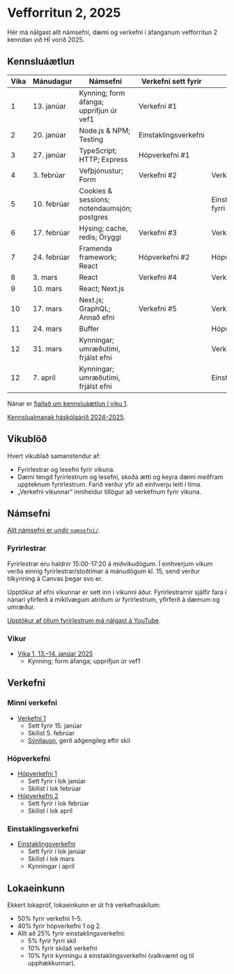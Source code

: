 # Vefforritun 2, 2025

Hér má nálgast allt námsefni, dæmi og verkefni í áfanganum vefforritun 2 kenndan við HÍ vorið 2025.

## Kennsluáætlun

| Vika | Mánudagur   | Námsefni                                    | Verkefni sett fyrir  | Skil                             |
| ---- | ----------- | ------------------------------------------- | -------------------- | -------------------------------- |
| 1    | 13. janúar  | Kynning; form áfanga; upprifjun úr vef1     | Verkefni #1          |                                  |
| 2    | 20. janúar  | Node.js & NPM; Testing                      | Einstaklingsverkefni |                                  |
| 3    | 27. janúar  | TypeScript; HTTP; Express                   | Hópverkefni #1       |                                  |
| 4    | 3. febrúar  | Vefþjónustur; Form                          | Verkefni #2          | Verkefni #1                      |
| 5    | 10. febrúar | Cookies & sessions; notendaumsjón; postgres |                      | Einstaklingsverkefni, fyrri skil |
| 6    | 17. febrúar | Hýsing; cache, redis; Öryggi                | Verkefni #3          | Verkefni #2                      |
| 7    | 24. febrúar | Framenda framework; React                   | Hópverkefni #2       | Hópverkefni #1                   |
| 8    | 3. mars     | React                                       | Verkefni #4          | Verkefni #3                      |
| 9    | 10. mars    | React; Next.js                              |                      |                                  |
| 10   | 17. mars    | Next.js; GraphQL; Annað efni                | Verkefni #5          | Verkefni #4                      |
| 11   | 24. mars    | Buffer                                      |                      | Hópverkefni #2                   |
| 12   | 31. mars    | Kynningar; umræðutími, frjálst efni         |                      | Verkefni #5                      |
| 12   | 7. apríl    | Kynningar; umræðutími, frjálst efni         |                      | Einstaklingsverkefni             |

Nánar er [fjallað um kennsluáætlun í viku 1](vikur/vika-01.md).

[Kennslualmanak háskólaárið 2024–2025](https://ugla.hi.is/kennsluskra/index.php?tab=skoli&chapter=content&id=51730&kennsluar=2024).

## Vikublöð

Hvert vikublað samanstendur af:

- Fyrirlestrar og lesefni fyrir vikuna.
- Dæmi tengd fyrirlestrum og lesefni, skoða ætti og keyra dæmi meðfram uppteknum fyrirlestrum. Farið verður yfir að einhverju leiti í tíma.
- „Verkefni vikunnar“ inniheldur tillögur að verkefnum fyrir vikuna.

## Námsefni

[Allt námsefni er undir `namsefni/`](/namsefni).

### Fyrirlestrar

Fyrirlestrar eru haldnir 15:00-17:20 á miðvikudögum. Í einhverjum vikum verða einnig fyrirlestrar/stoðtímar á mánudögum kl. 15, send verður tilkynning á Canvas þegar svo er.

Upptökur af efni vikunnar er sett inn í vikunni áður. Fyrirlestrarnir sjálfir fara í nánari yfirferð á mikilvægum atriðum úr fyrirlestrum, yfirferð á dæmum og umræður.

[Upptökur af öllum fyrirlestrum má nálgast á YouTube](https://www.youtube.com/playlist?list=PLRj-ccg8iozyI1pbFapAheuDC-olT_7go).

### Vikur

- [Vika 1, 13.–14. janúar 2025](vikur/vika-01.md)
  - Kynning; form áfanga; upprifjun úr vef1

## Verkefni

### Minni verkefni

- [Verkefni 1](https://github.com/vefforritun/vef2-2025-v1)
  - Sett fyrir 15. janúar
  - Skilist 5. febrúar
  - [Sýnilausn](https://github.com/vefforritun/vef2-2025-v1-synilausn), gerð aðgengileg eftir skil

### Hópverkefni

- [Hópverkefni 1](https://github.com/vefforritun/vef2-2025-h1)
  - Sett fyrir í lok janúar
  - Skilist í lok febrúar
- [Hópverkefni 2](https://github.com/vefforritun/vef2-2025-h2)
  - Sett fyrir í lok febrúar
  - Skilist í lok apríl

### Einstaklingsverkefni

- [Einstaklingsverkefni](https://github.com/vefforritun/vef2-2025-einstaklings)
  - Sett fyrir í lok janúar
  - Skilist í lok mars
  - Kynningar í apríl

## Lokaeinkunn

Ekkert lokapróf, lokaeinkunn er út frá verkefnaskilum:

- 50% fyrir verkefni 1–5.
- 40% fyrir hópverkefni 1 og 2.
- Allt að 25% fyrir einstaklingsverkefni:
  - 5% fyrir fyrri skil
  - 10% fyrir skilað verkefni
  - 10% fyrir kynningu á einstaklingsverkefni (valkvæmt og til upphækkunnar).
